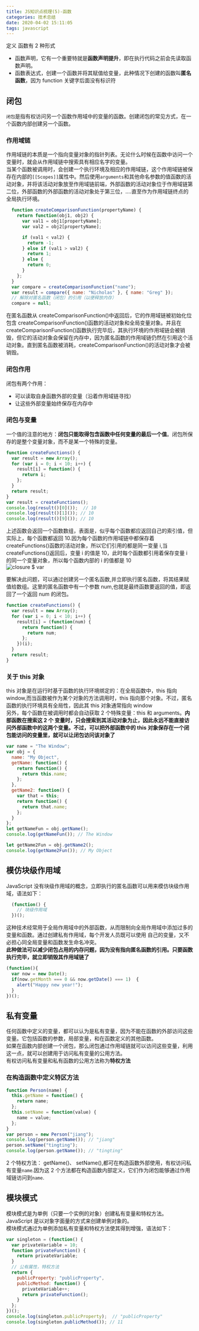 ```yaml
---
title: JS知识点梳理(5)-函数
categories: 技术总结
date: 2020-04-02 15:11:05
tags: javascript
---
```


定义 函数有 2 种形式

- 函数声明，它有一个重要特就是**函数声明提升**，即在执行代码之前会先读取函数声明。
- 函数表达式，创建一个函数并将其赋值给变量，此种情况下创建的函数叫**匿名函数**，因为 function 关键字后面没有标识符

## 闭包

`闭包`是指有权访问另一个函数作用域中的变量的函数。创建闭包的常见方式，在一个函数内部创建另一个函数。

### 作用域链

作用域链的本质是一个指向变量对象的指针列表。无论什么时候在函数中访问一个变量时，就会从作用域链中搜索具有相应名字的变量。  
当某个函数被调用时，会创建一个执行环境及相应的作用域链，这个作用域链被保存在内部的`[[Scopes]]`属性中。然后使用`arguments`和其他命名参数的值函数的活动对象，并将该活动对象放至作用域链前端，外部函数的活动对象位于作用域链第二位，外部函数的外部函数的活动对象处于第三位，....直至作为作用域链终点的全局执行环境。

```JavaScript
  function createComparisonFunction(propertyName) {
    return function(obj1, obj2) {
      var val1 = obj1[propertyName];
      var val2 = obj2[propertyName];

      if (val1 < val2) {
        return -1;
      } else if (val1 > val2) {
        return 1;
      } else {
        return 0;
      }
    };
  }
  var compare = createComparisonFunction("name");
  var result = compare({ name: "Nicholas" }, { name: "Greg" });
  // 解除对匿名函数（闭包）的引用（以便释放内存）
  compare = null;
```

在匿名函数从 createComparisonFunction()中返回后，它的作用域链被初始化位包含 createComparisonFunction()函数的活动对象和全局变量对象。并且在 createComparisonFunction()函数执行完毕后，其执行环境的作用域链会被销毁，但它的活动对象会保留在内存中，因为匿名函数的作用域链仍然在引用这个活动对象。直到匿名函数被消耗，createComparisonFunction()的活动对象才会被销毁。

### 闭包作用

闭包有两个作用：

- 可以读取自身函数外部的变量（沿着作用域链寻找）
- 让这些外部变量始终保存在内存中

### 闭包与变量

一个值的注意的地方：**闭包只能取得包含函数中任何变量的最后一个值**。闭包所保存的是整个变量对象，而不是某一个特殊的变量。

```JavaScript
function createFunctions() {
  var result = new Array();
  for (var i = 0; i < 10; i++) {
    result[i] = function() {
      return i;
    };
  }
  return result;
}
var result = createFunctions();
console.log(result()[0]());  // 10
console.log(result()[1]()); // 10
console.log(result()[9]()); // 10

```

上述函数会返回一个函数数组，表面是，似乎每个函数都应返回自己的索引值，但实际上，每个函数都返回 10.因为每个函数的作用域链中都保存着 createFunctions()函数的活动对象，所以它们引用的都是同一变量 i,当 createFunctions()返回后，变量 i 的值是 10，此时每个函数都引用着保存变量 i 的同一个变量对象，所以每个函数内部的 i 的值都是 10  
![closure $ var](/image/closure$var.png)

要解决此问题，可以通过创建另一个匿名函数,并立即执行匿名函数，将其结果赋值给数组。这里的匿名函数中有一个参数 num,也就是最终函数要返回的值，即返回了一个返回 num 的闭包。

```JavaScript
function createFunctions() {
  var result = new Array();
  for (var i = 0; i < 10; i++) {
    result[i] = (function(num) {
      return function() {
        return num;
      };
    })(i);
  }
  return result;
}

```

### 关于 this 对象

this 对象是在运行时基于函数的执行环境绑定的：在全局函数中，this 指向 window,而当函数被作为某个对象的方法调用时，this 指向那个对象。不过，匿名函数的执行环境具有全局性，因此其 this 对象通常指向 window  
另外，每个函数在被调用时都会自动获取 2 个特殊变量：this 和 arguments。**内部函数在搜索这 2 个 变量时，只会搜索到其活动对象为止，因此永远不能直接访问外部函数中的这两个变量。不过，可以把外部函数中的 this 对象保存在一个闭包能访问的变量里，就可以让闭包访问该对象了**

```JavaScript
var name = "The Window";
var obj = {
  name: "My Object",
  getName: function() {
    return function() {
      return this.name;
    };
  },
  getName2: function() {
    var that = this;
    return function() {
      return that.name;
    };
  }
};
let getNameFun = obj.getName();
console.log(getNameFun()); // The Window

let getName2Fun = obj.getName2();
console.log(getName2Fun()); // My Object
```

## 模仿块级作用域

JavaScript 没有块级作用域的概念，立即执行的匿名函数可以用来模仿块级作用域，语法如下：

```JavaScript
  (function() {
    // 块级作用域
  })();
```

这种技术经常用于全局作用域中的外部函数，从而限制向全局作用域中添加过多的变量和函数。通过创建私有作用域，每个开发人员既可以使用 自己的变量，又不必担心同全局变量和函数发生命名冲突。  
**此种做法可以减少闭包占用的内存问题，因为没有指向匿名函数的引用。只要函数执行完毕，就立即销毁其作用域链了**

```JavaScript
(function(){
  var now = new Date();
  if(now.getMonth === 0 && now.getDate() === 1)  {
    alert("Happy new year!");
  }
})();
```

## 私有变量

任何函数中定义的变量，都可以认为是私有变量，因为不能在函数的外部访问这些变量。它包括函数的参数，局部变量，和在函数定义的其他函数。  
如果在函数内部创建一个闭包，那么闭包通过作用域链就可以访问这些变量，利用这一点，就可以创建用于访问私有变量的公用方法。  
有权访问私有变量和私有函数的公用方法称为**特权方法**

### 在构造函数中定义特区方法

```JavaScript
function Person(name) {
  this.getName = function() {
    return name;
  };
  this.setName = function(value) {
    name = value;
  };
}
var person = new Person("jiang");
console.log(person.getName()); // "jiang"
person.setName("tingting");
console.log(person.getName()); // "tingting"
```

2 个特权方法： getName()、 setName(),都可在构造函数外部使用，有权访问私有变量`name`.因为这 2 个方法都在构造函数内部定义，它们作为闭包能够通过作用域链访问到`name`.

## 模块模式

模块模式是为单例（只要一个实例的对象）创建私有变量和特权方法。 JavaScript 是以对象字面量的方式来创建单例对象的。  
模块模式通过为单例添加私有变量和特权方法使其得到增强，语法如下：

```JavaScript
var singleton = (function() {
  var privateVariable = 10;
  function privateFunction() {
    return privateVariable;
  }
  // 公有属性，特权方法
  return {
    publicProperty: "publicProperty",
    publicMethod: function() {
      privateVariable++;
      return privateFunction();
    }
  };
})();
console.log(singleton.publicProperty);  // "publicProperty"
console.log(singleton.publicMethod()); // 11
```
